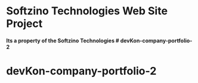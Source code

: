 # Softzino Technologies Web Site Project

#### Its a property of the Softzino Technologies # devKon-company-portfolio-2
# devKon-company-portfolio-2
